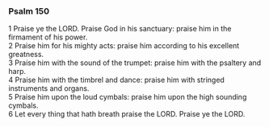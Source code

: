 ### Psalm 150

1 Praise ye the LORD. Praise God in his sanctuary: praise him in the firmament of his power.  
2 Praise him for his mighty acts: praise him according to his excellent greatness.  
3 Praise him with the sound of the trumpet: praise him with the psaltery and harp.  
4 Praise him with the timbrel and dance: praise him with stringed instruments and organs.  
5 Praise him upon the loud cymbals: praise him upon the high sounding cymbals.  
6 Let every thing that hath breath praise the LORD. Praise ye the LORD.  
